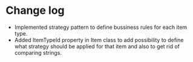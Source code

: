 # Change log

- Implemented strategy pattern to define bussiness rules for each item type.
- Added ItemTypeId property in Item class to add possibility to define what strategy should be applied for that item and also to get rid of comparing strings.
